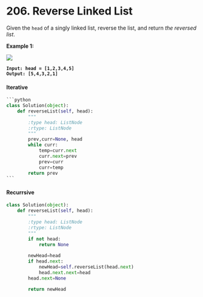 # 206. Reverse Linked List

Given the `head` of a singly linked list, reverse the list, and return _the reversed list_.

&#x20;

**Example 1:**

![](https://assets.leetcode.com/uploads/2021/02/19/rev1ex1.jpg)

<pre><code><strong>Input: head = [1,2,3,4,5]
</strong><strong>Output: [5,4,3,2,1]
</strong></code></pre>

#### Iterative

````python
```python
class Solution(object):
    def reverseList(self, head):
        """
        :type head: ListNode
        :rtype: ListNode
        """
        prev,curr=None, head
        while curr:
            temp=curr.next
            curr.next=prev
            prev=curr
            curr=temp
        return prev
```
````

#### Recurrsive

```python
class Solution(object):
    def reverseList(self, head):
        """
        :type head: ListNode
        :rtype: ListNode
        """
        if not head:
            return None
        
        newHead=head
        if head.next:
            newHead=self.reverseList(head.next)
            head.next.next=head
        head.next=None

        return newHead
```
